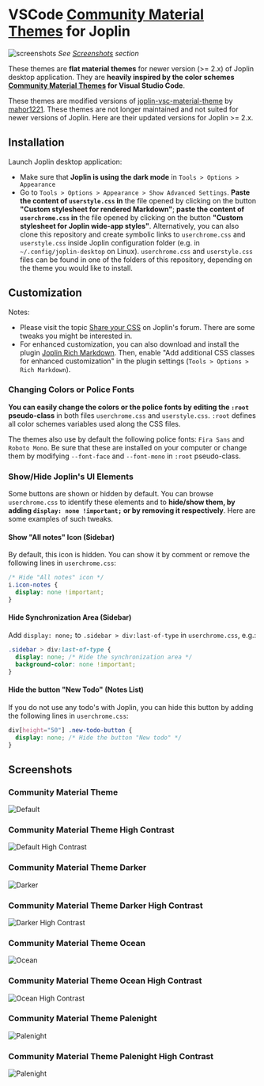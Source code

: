 # VSCode [Community Material Themes](https://github.com/material-theme/vsc-material-theme) for Joplin

![screenshots](/screenshots/screenshots.gif)
*See [Screenshots](#screenshots) section*

These themes are **flat material themes** for newer version (>= 2.x) of Joplin  desktop application. They are **heavily inspired by the color schemes [Community Material Themes](https://github.com/material-theme/vsc-material-theme) for Visual Studio Code**. 

These themes are modified versions of [joplin-vsc-material-theme](https://github.com/mahor1221/joplin-vsc-material-theme) by [mahor1221](https://github.com/mahor1221). These themes are not longer maintained and not suited for newer versions of Joplin. Here are their updated versions for Joplin >= 2.x.
 
## Installation

Launch Joplin desktop application: 
- Make sure that **Joplin is using the dark mode** in `Tools > Options > Appearance`
- Go to `Tools > Options > Appearance > Show Advanced Settings`. **Paste the content of `userstyle.css` in** the file opened by clicking on the button **"Custom stylesheet for rendered Markdown"**; **paste the content of `userchrome.css` in** the file opened by clicking on the button **"Custom stylesheet for Joplin wide-app styles"**. Alternatively, you can also clone this repository and create symbolic links to `userchrome.css` and `userstyle.css` inside Joplin configuration folder (e.g. in `~/.config/joplin-desktop` on Linux). `userchrome.css` and `userstyle.css` files can be found in one of the folders of this repository, depending on the theme you would like to install.

## Customization

Notes: 
- Please visit the topic [Share your CSS](https://discourse.joplinapp.org/t/share-your-css/1730) on Joplin's forum. There are some tweaks you might be interested in.
- For enhanced customization, you can also download and install the plugin [Joplin Rich Markdown](https://github.com/CalebJohn/joplin-rich-markdown). Then, enable "Add additional CSS classes for enhanced customization" in the plugin settings (`Tools > Options > Rich Markdown`).

### Changing Colors or Police Fonts

**You can easily change the colors or the police fonts by editing the `:root` pseudo-class** in both files `userchrome.css` and `userstyle.css`. `:root` defines all color schemes variables used along the CSS files. 

The themes also use by default the following police fonts: `Fira Sans` and `Roboto Mono`. Be sure that these are installed on your computer or change them by modifying `--font-face` and `--font-mono` in `:root` pseudo-class. 

### Show/Hide Joplin's UI Elements

Some buttons are shown or hidden by default. You can browse `userchrome.css` to identify these elements and to **hide/show them, by adding `display: none !important;` or by removing it respectively**. Here are some examples of such tweaks.

#### Show "All notes" Icon (Sidebar)

By default, this icon is hidden. You can show it by comment or remove the following lines in `userchrome.css`:

```css
/* Hide "All notes" icon */
i.icon-notes {
  display: none !important;
}
```

#### Hide Synchronization Area (Sidebar)

Add `display: none;` to `.sidebar > div:last-of-type` in `userchrome.css`, e.g.:

```css
.sidebar > div:last-of-type {
  display: none; /* Hide the synchronization area */
  background-color: none !important;
}
```

#### Hide the button "New Todo" (Notes List)

If you do not use any todo's with Joplin, you can hide this button by adding the following lines in `userchrome.css`:

```css
div[height="50"] .new-todo-button {
  display: none; /* Hide the button "New todo" */
}
```

## Screenshots

### Community Material Theme

![Default](/screenshots/default.png)

### Community Material Theme High Contrast

![Default High Contrast](/screenshots/default_hc.png)

### Community Material Theme Darker

![Darker](/screenshots/darker.png)

### Community Material Theme Darker High Contrast

![Darker High Contrast](/screenshots/darker_hc.png)

### Community Material Theme Ocean

![Ocean](/screenshots/ocean.png)

### Community Material Theme Ocean High Contrast

![Ocean High Contrast](/screenshots/ocean_hc.png)

### Community Material Theme Palenight

![Palenight](/screenshots/palenight.png)

### Community Material Theme Palenight High Contrast

![Palenight](/screenshots/palenight_hc.png)